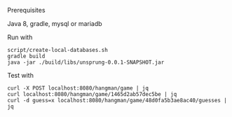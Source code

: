 Prerequisites

  Java 8, gradle, mysql or mariadb

Run with

	script/create-local-databases.sh
	gradle build
	java -jar ./build/libs/unsprung-0.0.1-SNAPSHOT.jar

Test with

	curl -X POST localhost:8080/hangman/game | jq
	curl localhost:8080/hangman/game/1465d2ab57dec5be | jq
	curl -d guess=x localhost:8080/hangman/game/48d0fa5b3ae8ac40/guesses | jq

